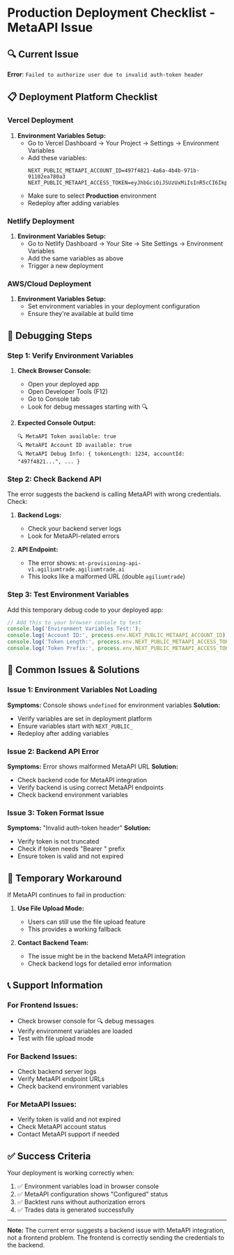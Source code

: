 # Production Deployment Checklist - MetaAPI Issue

## 🔍 Current Issue
**Error**: `Failed to authorize user due to invalid auth-token header`

## 📋 Deployment Platform Checklist

### **Vercel Deployment**
1. **Environment Variables Setup:**
   - Go to Vercel Dashboard → Your Project → Settings → Environment Variables
   - Add these variables:
     ```
     NEXT_PUBLIC_METAAPI_ACCOUNT_ID=497f4821-4a6a-4b4b-971b-91102ea780a3
     NEXT_PUBLIC_METAAPI_ACCESS_TOKEN=eyJhbGciOiJSUzUxMiIsInR5cCI6IkpXVCJ9...
     ```
   - Make sure to select **Production** environment
   - Redeploy after adding variables

### **Netlify Deployment**
1. **Environment Variables Setup:**
   - Go to Netlify Dashboard → Your Site → Site Settings → Environment Variables
   - Add the same variables as above
   - Trigger a new deployment

### **AWS/Cloud Deployment**
1. **Environment Variables Setup:**
   - Set environment variables in your deployment configuration
   - Ensure they're available at build time

## 🔧 Debugging Steps

### **Step 1: Verify Environment Variables**
1. **Check Browser Console:**
   - Open your deployed app
   - Open Developer Tools (F12)
   - Go to Console tab
   - Look for debug messages starting with 🔍

2. **Expected Console Output:**
   ```
   🔍 MetaAPI Token available: true
   🔍 MetaAPI Account ID available: true
   🔍 MetaAPI Debug Info: { tokenLength: 1234, accountId: "497f4821...", ... }
   ```

### **Step 2: Check Backend API**
The error suggests the backend is calling MetaAPI with wrong credentials. Check:

1. **Backend Logs:**
   - Check your backend server logs
   - Look for MetaAPI-related errors

2. **API Endpoint:**
   - The error shows: `mt-provisioning-api-v1.agiliumtrade.agiliumtrade.ai`
   - This looks like a malformed URL (double `agiliumtrade`)

### **Step 3: Test Environment Variables**
Add this temporary debug code to your deployed app:

```javascript
// Add this to your browser console to test
console.log('Environment Variables Test:');
console.log('Account ID:', process.env.NEXT_PUBLIC_METAAPI_ACCOUNT_ID);
console.log('Token Length:', process.env.NEXT_PUBLIC_METAAPI_ACCESS_TOKEN?.length);
console.log('Token Prefix:', process.env.NEXT_PUBLIC_METAAPI_ACCESS_TOKEN?.substring(0, 20));
```

## 🚨 Common Issues & Solutions

### **Issue 1: Environment Variables Not Loading**
**Symptoms:** Console shows `undefined` for environment variables
**Solution:** 
- Verify variables are set in deployment platform
- Ensure variables start with `NEXT_PUBLIC_`
- Redeploy after adding variables

### **Issue 2: Backend API Error**
**Symptoms:** Error shows malformed MetaAPI URL
**Solution:**
- Check backend code for MetaAPI integration
- Verify backend is using correct MetaAPI endpoints
- Check backend environment variables

### **Issue 3: Token Format Issue**
**Symptoms:** "Invalid auth-token header"
**Solution:**
- Verify token is not truncated
- Check if token needs "Bearer " prefix
- Ensure token is valid and not expired

## 🔄 Temporary Workaround

If MetaAPI continues to fail in production:

1. **Use File Upload Mode:**
   - Users can still use the file upload feature
   - This provides a working fallback

2. **Contact Backend Team:**
   - The issue might be in the backend MetaAPI integration
   - Check backend logs for detailed error information

## 📞 Support Information

### **For Frontend Issues:**
- Check browser console for 🔍 debug messages
- Verify environment variables are loaded
- Test with file upload mode

### **For Backend Issues:**
- Check backend server logs
- Verify MetaAPI endpoint URLs
- Check backend environment variables

### **For MetaAPI Issues:**
- Verify token is valid and not expired
- Check MetaAPI account status
- Contact MetaAPI support if needed

## ✅ Success Criteria

Your deployment is working correctly when:
1. ✅ Environment variables load in browser console
2. ✅ MetaAPI configuration shows "Configured" status
3. ✅ Backtest runs without authorization errors
4. ✅ Trades data is generated successfully

---

**Note:** The current error suggests a backend issue with MetaAPI integration, not a frontend problem. The frontend is correctly sending the credentials to the backend. 